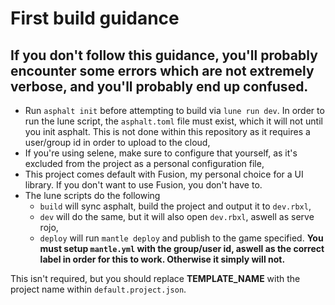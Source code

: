 # First build guidance
## If you don't follow this guidance, you'll probably encounter some errors which are not extremely verbose, and you'll probably end up confused.

* Run `asphalt init` before attempting to build via `lune run dev`. In order to run the lune script, the `asphalt.toml` file must exist, which it will not until you init asphalt. This is not done within this repository as it requires a user/group id in order to upload to the cloud,
* If you're using selene, make sure to configure that yourself, as it's excluded from the project as a personal configuration file,
* This project comes default with Fusion, my personal choice for a UI library. If you don't want to use Fusion, you don't have to.
* The lune scripts do the following
    * `build` will sync asphalt, build the project and output it to `dev.rbxl`,
    * `dev` will do the same, but it will also open `dev.rbxl`, aswell as serve rojo,
    * `deploy` will run `mantle deploy` and publish to the game specified. **You must setup `mantle.yml` with the group/user id, aswell as the correct label in order for this to work. Otherwise it simply will not.**


This isn't required, but you should replace **TEMPLATE_NAME** with the project name within `default.project.json`.
